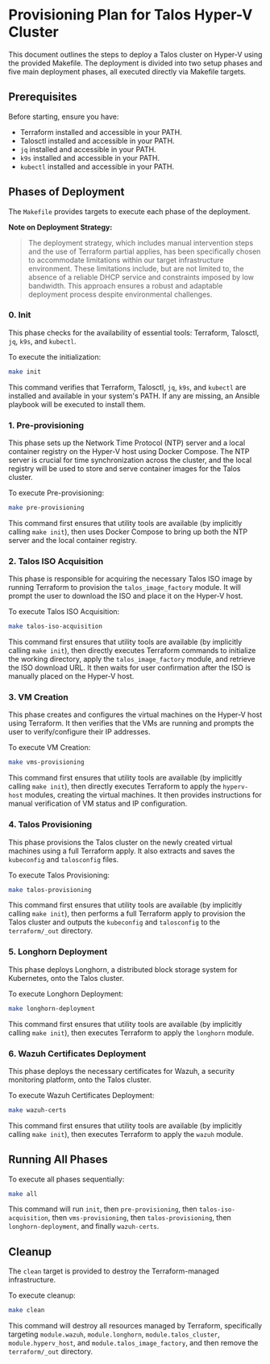 # Provisioning Plan for Talos Hyper-V Cluster

This document outlines the steps to deploy a Talos cluster on Hyper-V using the provided Makefile. The deployment is divided into two setup phases and five main deployment phases, all executed directly via Makefile targets.

## Prerequisites

Before starting, ensure you have:
- Terraform installed and accessible in your PATH.
- Talosctl installed and accessible in your PATH.
- `jq` installed and accessible in your PATH.
- `k9s` installed and accessible in your PATH.
- `kubectl` installed and accessible in your PATH.

## Phases of Deployment

The `Makefile` provides targets to execute each phase of the deployment.

**Note on Deployment Strategy:**
> The deployment strategy, which includes manual intervention steps and the use of Terraform partial applies, has been specifically chosen to accommodate limitations within our target infrastructure environment. These limitations include, but are not limited to, the absence of a reliable DHCP service and constraints imposed by low bandwidth. This approach ensures a robust and adaptable deployment process despite environmental challenges.

### 0. Init

This phase checks for the availability of essential tools: Terraform, Talosctl, `jq`, `k9s`, and `kubectl`.

To execute the initialization:
```bash
make init
```

This command verifies that Terraform, Talosctl, `jq`, `k9s`, and `kubectl` are installed and available in your system's PATH. If any are missing, an Ansible playbook will be executed to install them.

### 1. Pre-provisioning

This phase sets up the Network Time Protocol (NTP) server and a local container registry on the Hyper-V host using Docker Compose. The NTP server is crucial for time synchronization across the cluster, and the local registry will be used to store and serve container images for the Talos cluster.

To execute Pre-provisioning:
```bash
make pre-provisioning
```

This command first ensures that utility tools are available (by implicitly calling `make init`), then uses Docker Compose to bring up both the NTP server and the local container registry.

### 2. Talos ISO Acquisition

This phase is responsible for acquiring the necessary Talos ISO image by running Terraform to provision the `talos_image_factory` module. It will prompt the user to download the ISO and place it on the Hyper-V host.

To execute Talos ISO Acquisition:
```bash
make talos-iso-acquisition
```

This command first ensures that utility tools are available (by implicitly calling `make init`), then directly executes Terraform commands to initialize the working directory, apply the `talos_image_factory` module, and retrieve the ISO download URL. It then waits for user confirmation after the ISO is manually placed on the Hyper-V host.

### 3. VM Creation

This phase creates and configures the virtual machines on the Hyper-V host using Terraform. It then verifies that the VMs are running and prompts the user to verify/configure their IP addresses.

To execute VM Creation:
```bash
make vms-provisioning
```

This command first ensures that utility tools are available (by implicitly calling `make init`), then directly executes Terraform to apply the `hyperv-host` modules, creating the virtual machines. It then provides instructions for manual verification of VM status and IP configuration.

### 4. Talos Provisioning

This phase provisions the Talos cluster on the newly created virtual machines using a full Terraform apply. It also extracts and saves the `kubeconfig` and `talosconfig` files.

To execute Talos Provisioning:
```bash
make talos-provisioning
```

This command first ensures that utility tools are available (by implicitly calling `make init`), then performs a full Terraform apply to provision the Talos cluster and outputs the `kubeconfig` and `talosconfig` to the `terraform/_out` directory.

### 5. Longhorn Deployment

This phase deploys Longhorn, a distributed block storage system for Kubernetes, onto the Talos cluster.

To execute Longhorn Deployment:
```bash
make longhorn-deployment
```

This command first ensures that utility tools are available (by implicitly calling `make init`), then executes Terraform to apply the `longhorn` module.

### 6. Wazuh Certificates Deployment

This phase deploys the necessary certificates for Wazuh, a security monitoring platform, onto the Talos cluster.

To execute Wazuh Certificates Deployment:
```bash
make wazuh-certs
```

This command first ensures that utility tools are available (by implicitly calling `make init`), then executes Terraform to apply the `wazuh` module.

## Running All Phases

To execute all phases sequentially:

```bash
make all
```

This command will run `init`, then `pre-provisioning`, then `talos-iso-acquisition`, then `vms-provisioning`, then `talos-provisioning`, then `longhorn-deployment`, and finally `wazuh-certs`.

## Cleanup

The `clean` target is provided to destroy the Terraform-managed infrastructure.

To execute cleanup:
```bash
make clean
```

This command will destroy all resources managed by Terraform, specifically targeting `module.wazuh`, `module.longhorn`, `module.talos_cluster`, `module.hyperv_host`, and `module.talos_image_factory`, and then remove the `terraform/_out` directory.

